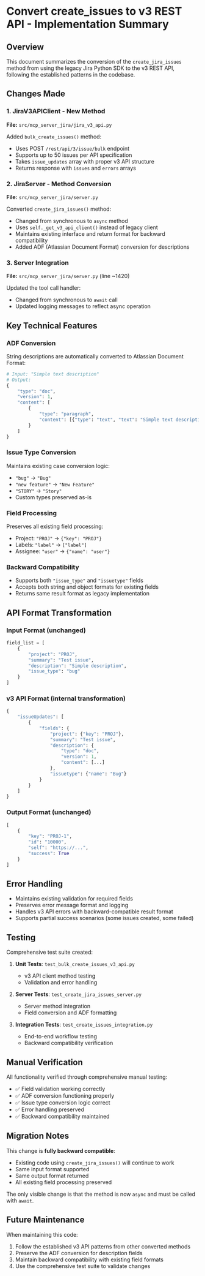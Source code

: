 # Convert create_issues to v3 REST API - Implementation Summary

## Overview
This document summarizes the conversion of the `create_jira_issues` method from using the legacy Jira Python SDK to the v3 REST API, following the established patterns in the codebase.

## Changes Made

### 1. JiraV3APIClient - New Method
**File:** `src/mcp_server_jira/jira_v3_api.py`

Added `bulk_create_issues()` method:
- Uses POST `/rest/api/3/issue/bulk` endpoint
- Supports up to 50 issues per API specification
- Takes `issue_updates` array with proper v3 API structure
- Returns response with `issues` and `errors` arrays

### 2. JiraServer - Method Conversion
**File:** `src/mcp_server_jira/server.py`

Converted `create_jira_issues()` method:
- Changed from synchronous to `async` method
- Uses `self._get_v3_api_client()` instead of legacy client
- Maintains existing interface and return format for backward compatibility
- Added ADF (Atlassian Document Format) conversion for descriptions

### 3. Server Integration
**File:** `src/mcp_server_jira/server.py` (line ~1420)

Updated the tool call handler:
- Changed from synchronous to `await` call
- Updated logging messages to reflect async operation

## Key Technical Features

### ADF Conversion
String descriptions are automatically converted to Atlassian Document Format:
```python
# Input: "Simple text description"
# Output:
{
    "type": "doc",
    "version": 1,
    "content": [
        {
            "type": "paragraph",
            "content": [{"type": "text", "text": "Simple text description"}]
        }
    ]
}
```

### Issue Type Conversion
Maintains existing case conversion logic:
- `"bug"` → `"Bug"`
- `"new feature"` → `"New Feature"`
- `"STORY"` → `"Story"`
- Custom types preserved as-is

### Field Processing
Preserves all existing field processing:
- Project: `"PROJ"` → `{"key": "PROJ"}`
- Labels: `"label"` → `["label"]`
- Assignee: `"user"` → `{"name": "user"}`

### Backward Compatibility
- Supports both `"issue_type"` and `"issuetype"` fields
- Accepts both string and object formats for existing fields
- Returns same result format as legacy implementation

## API Format Transformation

### Input Format (unchanged)
```python
field_list = [
    {
        "project": "PROJ",
        "summary": "Test issue",
        "description": "Simple description",
        "issue_type": "bug"
    }
]
```

### v3 API Format (internal transformation)
```python
{
    "issueUpdates": [
        {
            "fields": {
                "project": {"key": "PROJ"},
                "summary": "Test issue",
                "description": {
                    "type": "doc",
                    "version": 1,
                    "content": [...]
                },
                "issuetype": {"name": "Bug"}
            }
        }
    ]
}
```

### Output Format (unchanged)
```python
[
    {
        "key": "PROJ-1",
        "id": "10000",
        "self": "https://...",
        "success": True
    }
]
```

## Error Handling
- Maintains existing validation for required fields
- Preserves error message format and logging
- Handles v3 API errors with backward-compatible result format
- Supports partial success scenarios (some issues created, some failed)

## Testing
Comprehensive test suite created:

1. **Unit Tests**: `test_bulk_create_issues_v3_api.py`
   - v3 API client method testing
   - Validation and error handling

2. **Server Tests**: `test_create_jira_issues_server.py`
   - Server method integration
   - Field conversion and ADF formatting

3. **Integration Tests**: `test_create_issues_integration.py`
   - End-to-end workflow testing
   - Backward compatibility verification

## Manual Verification
All functionality verified through comprehensive manual testing:
- ✅ Field validation working correctly
- ✅ ADF conversion functioning properly  
- ✅ Issue type conversion logic correct
- ✅ Error handling preserved
- ✅ Backward compatibility maintained

## Migration Notes
This change is **fully backward compatible**:
- Existing code using `create_jira_issues()` will continue to work
- Same input format supported
- Same output format returned
- All existing field processing preserved

The only visible change is that the method is now `async` and must be called with `await`.

## Future Maintenance
When maintaining this code:
1. Follow the established v3 API patterns from other converted methods
2. Preserve the ADF conversion for description fields
3. Maintain backward compatibility with existing field formats
4. Use the comprehensive test suite to validate changes